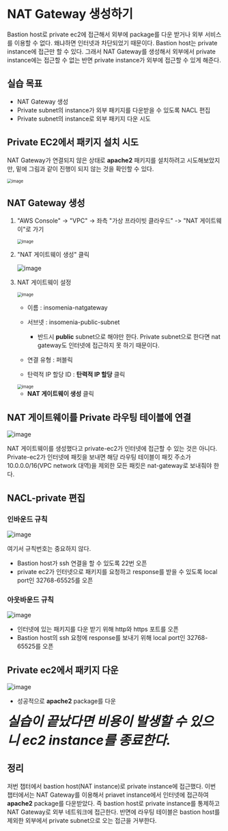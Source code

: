 # NAT Gateway 생성하기



  Bastion host로 private ec2에 접근해서 외부에 package를 다운 받거나 외부 서비스를 이용할 수 없다. 왜냐하면 인터넷과 차단되었기 때문이다.  Bastion host는 private instance에 접근만 할 수 있다. 그래서 NAT Gateway를 생성해서 외부에서 private instance에는 접근할 수 없는 반면 private instance가 외부에 접근할 수 있게 해준다.



## 실습 목표
* NAT Gateway 생성
* Private subnet의 instance가 외부 패키지를 다운받을 수 있도록 NACL 편집
* Private subnet의 instance로 외부 패키지 다운 시도 



## Private EC2에서 패키지 설치 시도

  NAT Gateway가 연결되지 않은 상태로 **apache2** 패키지를 설치하려고 시도해보았지만, 밑에 그림과 같이 진행이 되지 않는 것을 확인할 수 있다.

<img src="https://user-images.githubusercontent.com/33750210/137648822-18c0171a-afcd-4d2a-b860-f53d7a44729a.png" alt="image" style="zoom:67%;" /> 



## NAT Gateway 생성

1. "AWS Console" -> "VPC" -> 좌측 "가상 프라이빗 클라우드" -> "NAT 게이트웨이"로 가기

   <img src="https://user-images.githubusercontent.com/33750210/137648889-21d4bb08-d786-4dc4-a4e4-aca71d5d612a.png" alt="image" style="zoom:67%;" />

2. "NAT 게이트웨이 생성" 클릭
   
    ![image](https://user-images.githubusercontent.com/33750210/137648909-6063cf99-e2ff-4646-8876-c87793c1ff96.png)

   

3. NAT 게이트웨이 설정

   <img src="https://user-images.githubusercontent.com/33750210/137648929-9b9db9a4-4465-4ce7-924a-94675d2edf3f.png" alt="image" style="zoom:67%;" />

   * 이름 : insomenia-natgateway
   
   * 서브넷 : insomenia-public-subnet
     * 반드시 **public** subnet으로 해야만 한다. Private subnet으로 한다면 nat gateway도 인터넷에 접근하지 못 하기 때문이다.
     
   * 연결 유형 : 퍼블릭
   
   * 탄력적 IP 할당 ID : **탄력적 IP 할당** 클릭
   
     
   
   <img src="https://user-images.githubusercontent.com/33750210/137648976-018c346c-1271-411f-bc68-6b8dc550ec41.png" alt="image" style="zoom:67%;" /> 
   
   * **NAT 게이트웨이 생성** 클릭



## NAT 게이트웨이를 Private 라우팅 테이블에 연결

![image](https://user-images.githubusercontent.com/33750210/137649089-58afa120-8ef3-4903-b737-4d4599a430be.png)

  NAT 게이트웨이를 생성했다고 private-ec2가 인터넷에 접근할 수 있는 것은 아니다. Private-ec2가 인터넷에 패킷을 보내면 해당 라우팅 테이블이 패킷 주소가 10.0.0.0/16(VPC network 대역)을 제외한 모든 패킷은 nat-gateway로 보내줘야 한다.



## NACL-private 편집

### 인바운드 규칙

![image](https://user-images.githubusercontent.com/33750210/137649551-b8872b28-793a-463d-9813-5854a2dee5aa.png)

  여기서 규칙번호는 중요하지 않다.

* Bastion host가 ssh 연결을 할 수 있도록 22번 오픈
* private ec2가 인터넷으로 패키지를 요청하고 response를 받을 수 있도록 local port인 32768-65525를 오픈

### 아웃바운드 규칙
![image](https://user-images.githubusercontent.com/33750210/137649575-13eafbca-8aca-4404-aefd-783903bf12a3.png)

* 인터넷에 있는 패키지를 다운 받기 위해 http와 https 포트를 오픈
* Bastion host의 ssh 요청에 response를 보내기 위해 local port인 32768-65525를 오픈



## Private ec2에서 패키지 다운

![image](https://user-images.githubusercontent.com/33750210/137649900-3aa9d41e-dc30-4395-90f7-6e564062efe0.png)

* 성공적으로 **apache2** package를 다운



<span style="font-size:1.9rem;font-style:italic;"><strong>실습이 끝났다면 비용이 발생할 수 있으니 ec2 instance를 종료한다.</strong></span>



## 정리

   저번 챕터에서 bastion host(NAT instance)로 private instance에 접근했다. 이번 챕터에서는 NAT Gateway를 이용해서 priavet instance에서 인터넷에 접근하여 **apache2** package를 다운받았다. 즉 bastion host로 private instance를 통제하고 NAT Gateway로 외부 네트워크에 접근한다. 반면에 라우팅 테이블은 bastion host를 제외한 외부에서 private subnet으로 오는 접근을 거부한다.